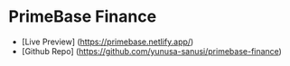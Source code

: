 # PrimeBase Finance

- [Live Preview] (https://primebase.netlify.app/)
- [Github Repo] (https://github.com/yunusa-sanusi/primebase-finance)
